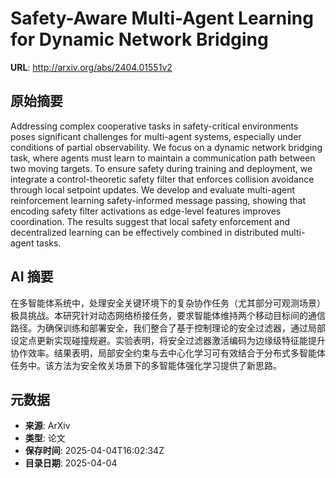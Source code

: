 # Safety-Aware Multi-Agent Learning for Dynamic Network Bridging

**URL**: http://arxiv.org/abs/2404.01551v2

## 原始摘要

Addressing complex cooperative tasks in safety-critical environments poses
significant challenges for multi-agent systems, especially under conditions of
partial observability. We focus on a dynamic network bridging task, where
agents must learn to maintain a communication path between two moving targets.
To ensure safety during training and deployment, we integrate a
control-theoretic safety filter that enforces collision avoidance through local
setpoint updates. We develop and evaluate multi-agent reinforcement learning
safety-informed message passing, showing that encoding safety filter
activations as edge-level features improves coordination. The results suggest
that local safety enforcement and decentralized learning can be effectively
combined in distributed multi-agent tasks.


## AI 摘要

在多智能体系统中，处理安全关键环境下的复杂协作任务（尤其部分可观测场景）极具挑战。本研究针对动态网络桥接任务，要求智能体维持两个移动目标间的通信路径。为确保训练和部署安全，我们整合了基于控制理论的安全过滤器，通过局部设定点更新实现碰撞规避。实验表明，将安全过滤器激活编码为边缘级特征能提升协作效率。结果表明，局部安全约束与去中心化学习可有效结合于分布式多智能体任务中。该方法为安全攸关场景下的多智能体强化学习提供了新思路。

## 元数据

- **来源**: ArXiv
- **类型**: 论文
- **保存时间**: 2025-04-04T16:02:34Z
- **目录日期**: 2025-04-04
